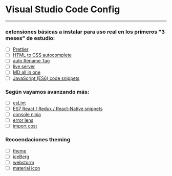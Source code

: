 # Visual Studio Code Config

---

### extensiones básicas a instalar para uso real en los primeros "3 meses" de estudio:

- [ ] [Prettier](https://marketplace.visualstudio.com/items?itemName=esbenp.prettier-vscode)
- [ ] [HTML to CSS autocomplete](https://marketplace.visualstudio.com/items?itemName=solnurkarim.html-to-css-autocompletion)
- [ ] [auto Rename Tag](https://marketplace.visualstudio.com/items?itemName=formulahendry.auto-rename-tag)
- [ ] [live server](https://marketplace.visualstudio.com/items?itemName=ritwickdey.LiveServer)
- [ ] [MD all in one](https://marketplace.visualstudio.com/items?itemName=yzhang.markdown-all-in-one)
- [ ] [JavaScript (ES6) code snippets](https://marketplace.visualstudio.com/items?itemName=xabikos.JavaScriptSnippets)

### Según vayamos avanzando más:

- [ ] [esLint](https://marketplace.visualstudio.com/items?itemName=dbaeumer.vscode-eslint)
- [ ] [ES7 React / Redux / React-Native snippets](https://marketplace.visualstudio.com/items?itemName=dsznajder.es7-react-js-snippets)
- [ ] [console ninja](https://marketplace.visualstudio.com/items?itemName=WallabyJs.console-ninja)
- [ ] [error lens](https://marketplace.visualstudio.com/items?itemName=usernamehw.errorlens)
- [ ] [import cost](https://marketplace.visualstudio.com/items?itemName=wix.vscode-import-cost)

### Recoendaciones theming

- [ ] [theme](https://marketplace.visualstudio.com/items?itemName=tal7aouy.theme)
- [ ] [iceBerg](https://marketplace.visualstudio.com/items?itemName=cocopon.iceberg-theme)
- [ ] [webstorm](https://marketplace.visualstudio.com/items?itemName=xr0master.webstorm-intellij-darcula-theme)
- [ ] [material icon](https://marketplace.visualstudio.com/items?itemName=PKief.material-icon-theme)
